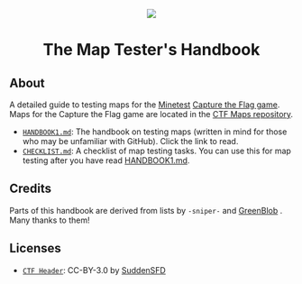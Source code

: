<p align="center">
  <img src="header.png"/>
</p>
<h1 align="center">The Map Tester's Handbook</h1>

## About

A detailed guide to testing maps for the [Minetest](https://github.com/minetest/minetest) [Capture the Flag game](https://github.com/MT-CTF/capturetheflag). Maps for the Capture the Flag game are located in the [CTF Maps repository](https://github.com/mt-CTF/maps).

- [`HANDBOOK1.md`](HANDBOOK.md): The handbook on testing maps (written in mind for those who may be unfamiliar with GitHub). Click the link to read.
- [`CHECKLIST.md`](CHECKLIST.md): A checklist of map testing tasks. You can use this for map testing after you have read [HANDBOOK1.md](HANDBOOK.md).

## Credits
Parts of this handbook are derived from lists by `-sniper-` and [GreenBlob](https://github.com/a_blob) .  Many thanks to them!

## Licenses
- [`CTF Header`](header.png): CC-BY-3.0 by [SuddenSFD](https://github.com/SuddenSFD)
